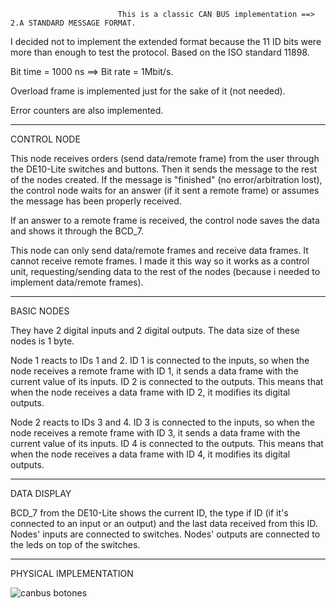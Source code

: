 
                          
                            This is a classic CAN BUS implementation ==> 2.A STANDARD MESSAGE FORMAT. 
                 
 I decided not to implement the extended format because the 11 ID bits were more than enough to test the protocol. Based on the ISO standard 11898.
 
 Bit time = 1000 ns  ==> Bit rate = 1Mbit/s.
                            
 Overload frame is implemented just for the sake of it (not needed).
 
 Error counters are also implemented.

 ---------------------------------------------------------------------------------------------------------------------------------------------------
 
CONTROL NODE
  
This node receives orders (send data/remote frame) from the user through the DE10-Lite switches and buttons. Then it sends the message to the rest of the nodes created. If the message is "finished" (no error/arbitration lost), the control node waits for an answer (if it sent a remote frame) or assumes the message has been properly received.

If an answer to a remote frame is received, the control node saves the data and shows it through the BCD_7.

This node can only send data/remote frames and receive data frames. It cannot receive remote frames. I made it this way so it works as a control unit, requesting/sending data to the rest of the nodes (because i needed to implement data/remote frames).

----------------------------------------------------------------------------------------------------------------------------------------------------

BASIC NODES

They have 2 digital inputs and 2 digital outputs. The data size of these nodes is 1 byte.

Node 1 reacts to IDs 1 and 2. ID 1 is connected to the inputs, so when the node receives a remote frame with ID 1, it sends a data frame with the current value of its inputs. ID 2 is connected to the outputs. This means that when the node receives a data frame with ID 2, it modifies its digital outputs.

Node 2 reacts to IDs 3 and 4. ID 3 is connected to the inputs, so when the node receives a remote frame with ID 3, it sends a data frame with the current value of its inputs. ID 4 is connected to the outputs. This means that when the node receives a data frame with ID 4, it modifies its digital outputs.

---

DATA DISPLAY

BCD_7 from the DE10-Lite shows the current ID, the type if ID (if it's connected to an input or an output) and the last data received from this ID. Nodes' inputs are connected to switches. Nodes' outputs are connected to the leds on top of the switches. 

---

PHYSICAL IMPLEMENTATION

![canbus botones](https://user-images.githubusercontent.com/79548135/109698901-30d98180-7b90-11eb-9e2d-739cc50faf82.png)


